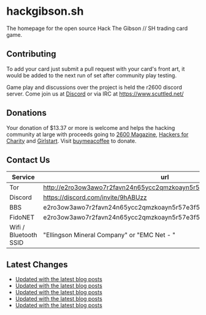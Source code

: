 # hackgibson.sh
The homepage for the open source Hack The Gibson // SH trading card game.


## Contributing

To add your card just submit a pull request with your card's front art, it would be added to the next run of set after community play testing.

Game play and discussions over the project is held the r2600 discord server. Come join us at [Discord](https://discord.com/invite/9hABUzz) or via IRC at https://www.scuttled.net/


## Donations

Your donation of $13.37 or more is welcome and helps the hacking community at large with proceeds going to [2600 Magazine](https://2600.com/), [Hackers for Charity](https://hackersforcharity.org) and [Girlstart](https://girlstart.org).  Visit [buymeacoffee](https://www.buymeacoffee.com/hackgibson.sh) to donate.


## Contact Us

Service | url
-|-
Tor | http://e2ro3ow3awo7r2favn24n65ycc2qmzkoayn5r57e3f56nvjwdcgg32ad.onion
Discord | https://discord.com/invite/9hABUzz
BBS | e2ro3ow3awo7r2favn24n65ycc2qmzkoayn5r57e3f56nvjwdcgg32ad.onion:23
FidoNET | e2ro3ow3awo7r2favn24n65ycc2qmzkoayn5r57e3f56nvjwdcgg32ad.onion:24554
Wifi / Bluetooth SSID | "Ellingson Mineral Company" or "EMC Net - <fidonet address>"

## Latest Changes
<!-- BLOG-POST-LIST:START -->
- [Updated with the latest blog posts](https://github.com/DFW2600/hackgibson.sh/commit/cfb1d624314e76141f68e8240753603b85aa36a2)
- [Updated with the latest blog posts](https://github.com/DFW2600/hackgibson.sh/commit/31bbba3f1a4c0d15833897c587fa0a54b6e563a1)
- [Updated with the latest blog posts](https://github.com/DFW2600/hackgibson.sh/commit/a417c54a02e0f84ad3ef7881d1cd742e754c6a5e)
- [Updated with the latest blog posts](https://github.com/DFW2600/hackgibson.sh/commit/ec401c0e22900f176d529678d36eb42b0aceb21a)
- [Updated with the latest blog posts](https://github.com/DFW2600/hackgibson.sh/commit/f4350ee5a99f3947a7a7b33e789f2f609ed3286d)
<!-- BLOG-POST-LIST:END -->
